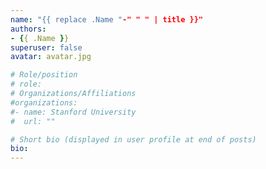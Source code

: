 ```yaml
---
name: "{{ replace .Name "-" " " | title }}"
authors:
- {{ .Name }}
superuser: false
avatar: avatar.jpg

# Role/position
# role:
# Organizations/Affiliations
#organizations:
#- name: Stanford University
#  url: ""

# Short bio (displayed in user profile at end of posts)
bio:
---
```

